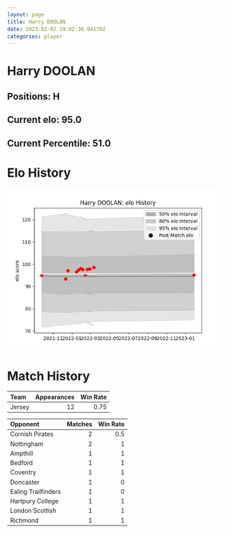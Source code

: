 ```yaml
---  
layout: page  
title: Harry DOOLAN  
date: 2023-02-02 19:02:36.941702  
categories: player  
---
```

# Harry DOOLAN

## Positions: H

## Current elo: 95.0

## Current Percentile: 51.0

# Elo History


![elo history](history_HarryDOOLAN.png)
# Match History


| Team   |   Appearances |   Win Rate |
|:-------|--------------:|-----------:|
| Jersey |            12 |       0.75 |

| Opponent            |   Matches |   Win Rate |
|:--------------------|----------:|-----------:|
| Cornish Pirates     |         2 |        0.5 |
| Nottingham          |         2 |        1   |
| Ampthill            |         1 |        1   |
| Bedford             |         1 |        1   |
| Coventry            |         1 |        1   |
| Doncaster           |         1 |        0   |
| Ealing Trailfinders |         1 |        0   |
| Hartpury College    |         1 |        1   |
| London Scottish     |         1 |        1   |
| Richmond            |         1 |        1   |